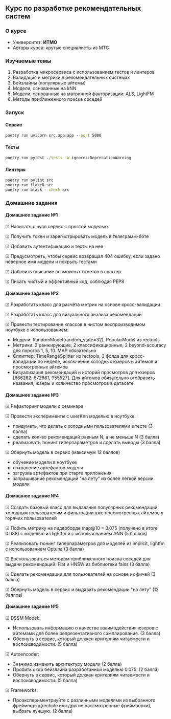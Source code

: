 ## Курс по разработке рекомендательных систем

### О курсе
- Университет: __ИТМО__
- Авторы курса: крутые специалисты из МТС

### Изучаемые темы
1. Разработка микросервиса с использованием тестов и линтеров
2. Валидация и метрики в рекомендательных системах
3. Бейзлайны (популярные айтемы)
4. Модели, основанные на kNN
5. Модели, основанные на матричной факторизации: ALS, LightFM
6. Методы приближенного поиска соседей

### Запуск
#### Сервис
```cmd
poetry run uvicorn src.app:app --port 5000
```
#### Тесты
```cmd
poetry run pytest ./tests -W ignore::DeprecationWarning
```
#### Линтеры
```cmd
poetry run pylint src
poetry run flake8 src
poetry run black --check src
```

### Домашние задания
#### Домашнее задание №1
&#9745; Написать с нуля сервис с простой моделью

&#9745; Получить токен и зарегистрировать модель в телеграмм-боте

&#9745; Добавить аутентификацию и тесты на нее

&#9745; Предусмотреть, чтобы сервис возвращал 404 ошибку, если задано неверное имя модели и покрыть тестами

&#9745; Добавить описание возможных ответов в сваггер

&#9745; Писать чистый и эффективный код, соблюдая PEP8

#### Домашнее задание №2
&#9745; Разработать класс для расчёта метрик на основе кросс-валидации

&#9745; Разработать класс для визуального анализа рекомендаций

&#9745; Провести тестирование классов в чистом воспроизводимом ноутбуке с использованием:

- Модели: RandomModel(random_state=32), PopularModel из rectools
- Метрики: 2 ранжирующие, 2 классификационные, 2 beyond-accuracy для порогов 1, 5, 10. MAP обязательно
- Сплиттер: TimeRangeSplitter из rectools, 3 фолда для кросс-валидации по неделе, исключение холодных юзеров и айтемов и просмотренных айтемов
- Визуализация рекомендаций и историй просмотров для юзеров [666262, 672861, 955527]. Для айтемов обязательно отобразить названия, жанры и количество просмотров в датасете

#### Домашнее задание №3
&#9745; Рефакторинг модели с семинара

&#9745; Провести эксперименты с userKnn моделью в ноутбуке:
- придумать, что делать с холодными пользователями в тесте (3 балла)
- сделать кол-во рекомендаций равным N, а не меньше N (3 балла)
- реализовать тюнинг гиперпараметров и сделать выводы (3 балла)

&#9745; Обернуть модель в сервис (максимум 12 баллов)
- обучение модели в ноутбуке
- сохранение артефактов модели
- загрузка артефактов при старте приложения
- запрашивание рекомендаций "на лету" из более легкой версии модели

#### Домашнее задание №4
&#9745; Создать базовый класс для выдавания популярных рекомендаций холодным пользователям и фильтрации уже просмотренных айтемов у горячих пользователей

&#9745; Побить метрику на лидерборде map@10 = 0.075 (получено в итоге 0.088) с моделью из lightfm и с использованием ANN (5 баллов)

&#9745; Реализовать тюнинг гиперпараметров для моделей из implicit, lightfm с использованием Optuna (3 балла)

&#9745; Воспользоваться методом приближенного поиска соседей для выдачи рекомендаций: Flat и HNSW из библиотеки faiss (3 балла)

&#9745; Сделать рекомендации для пользователей на основе их фичей (3 балла)

&#9745; Обернуть модель в сервис и выдавать рекомендации "на лету" (12 баллов)


#### Домашнее задание №5
&#9745; DSSM Model:
- Использовать информацию о качестве взаимодействия юзеров с айтемами для более репрезентативного сэмплирования. (3 балла)
- Обернуть в сервис, который должен  критериям читаемости и воспоизводимости. (5 балла)

&#9745; Autoencoder:
- Значимо изменить архитектуру модели (2 балла)
- Пробить скор бейзлайна разработанной моделью 0.075. (2 балла)
- Обернуть в сервис, который должен  критериям читаемости и воспоизводимости. (5 балла)

&#9745; Frameworks:
- Проэкспериментриуйте с различными моделями из выбранного фреймворка(recbole или другие рассмотренные фреймворки), выбрать лучшую. (2 балла)